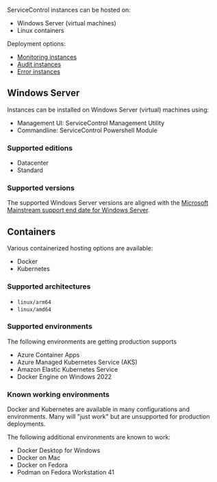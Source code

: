 
ServiceControl instances can be hosted on:

- Windows Server (virtual machines)
- Linux containers


Deployment options:

- [Monitoring instances](/servicecontrol/monitoring-instances/deployment/)
- [Audit instances](/servicecontrol/audit-instances/deployment/)
- [Error instances](/servicecontrol/servicecontrol-instances/deployment/)

## Windows Server

Instances can be installed on Windows Server (virtual) machines using:

- Management UI: ServiceControl Management Utility
- Commandline: ServiceControl Powershell Module

### Supported editions

- Datacenter
- Standard

### Supported versions

The supported Windows Server versions are aligned with the [Microsoft Mainstream support end date for Windows Server](https://learn.microsoft.com/en-us/windows-server/get-started/windows-server-release-info).

## Containers

Various containerized hosting options are available:

- Docker
- Kubernetes

### Supported architectures

- `linux/arm64`
- `linux/amd64`

### Supported environments

The following environments are getting production supports

- Azure Container Apps
- Azure Managed Kubernetes Service (AKS) 
- Amazon Elastic Kubernetes Service
- Docker Engine on Windows 2022

### Known working environments

Docker and Kubernetes are available in many configurations and environments. Many will "just work" but are unsupported for production deployments.

The following additional environments are known to work:

- Docker Desktop for Windows
- Docker on Mac
- Docker on Fedora
- Podman on Fedora Workstation 41
